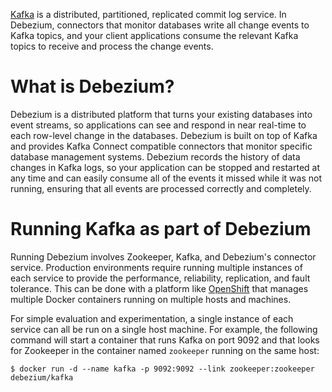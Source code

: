 [Kafka](http://kafka.apache.org/) is a distributed, partitioned, replicated commit log service. In Debezium, connectors that monitor databases write all change events to Kafka topics, and your client applications consume the relevant Kafka topics to receive and process the change events.

# What is Debezium?

Debezium is a distributed platform that turns your existing databases into event streams, so applications can see and respond in near real-time to each row-level change in the databases. Debezium is built on top of Kafka and provides Kafka Connect compatible connectors that monitor specific database management systems. Debezium records the history of data changes in Kafka logs, so your application can be stopped and restarted at any time and can easily consume all of the events it missed while it was not running, ensuring that all events are processed correctly and completely.

# Running Kafka as part of Debezium

Running Debezium involves Zookeeper, Kafka, and Debezium's connector service. Production environments require running multiple instances of each service to provide the performance, reliability, replication, and fault tolerance. This can be done with a platform like [OpenShift](https://www.openshift.com) that manages multiple Docker containers running on multiple hosts and machines. 

For simple evaluation and experimentation, a single instance of each service can all be run on a single host machine. For example, the following command will start a container that runs Kafka on port 9092 and that looks for Zookeeper in the container named `zookeeper` running on the same host:

    $ docker run -d --name kafka -p 9092:9092 --link zookeeper:zookeeper debezium/kafka

